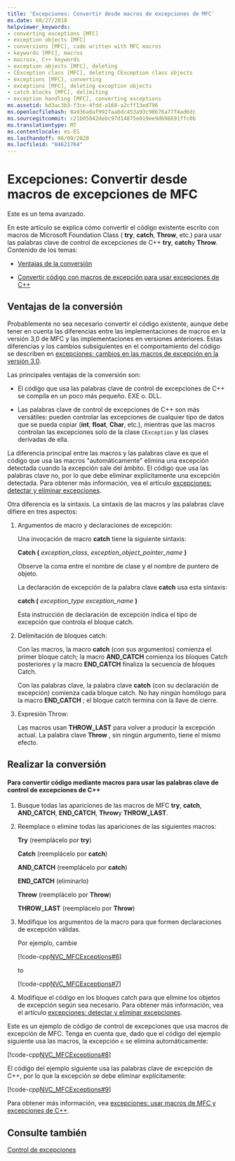 ```yaml
---
title: 'Excepciones: Convertir desde macros de excepciones de MFC'
ms.date: 08/27/2018
helpviewer_keywords:
- converting exceptions [MFC]
- exception objects [MFC]
- conversions [MFC], code written with MFC macros
- keywords [MFC], macros
- macrosv, C++ keywords
- exception objects [MFC], deleting
- CException class [MFC], deleting CException class objects
- exceptions [MFC], converting
- exceptions [MFC], deleting exception objects
- catch blocks [MFC], delimiting
- exception handling [MFC], converting exceptions
ms.assetid: bd3ac3b3-f3ce-4fdd-a168-a2cff13ed796
ms.openlocfilehash: 8a936a0af9927aa0dc453a93c98676a77f4ad6dc
ms.sourcegitcommit: c21b05042debc97d14875e019ee9d698691ffc0b
ms.translationtype: MT
ms.contentlocale: es-ES
ms.lasthandoff: 06/09/2020
ms.locfileid: "84621764"
---
```

# <a name="exceptions-converting-from-mfc-exception-macros"></a>Excepciones: Convertir desde macros de excepciones de MFC

Este es un tema avanzado.

En este artículo se explica cómo convertir el código existente escrito con macros de Microsoft Foundation Class ( **try**, **catch**, **Throw**, etc.) para usar las palabras clave de control de excepciones de C++ **try**, **catch**y **Throw**. Contenido de los temas:

- [Ventajas de la conversión](#_core_advantages_of_converting)

- [Convertir código con macros de excepción para usar excepciones de C++](#_core_doing_the_conversion)

## <a name="advantages-of-converting"></a><a name="_core_advantages_of_converting"></a>Ventajas de la conversión

Probablemente no sea necesario convertir el código existente, aunque debe tener en cuenta las diferencias entre las implementaciones de macros en la versión 3,0 de MFC y las implementaciones en versiones anteriores. Estas diferencias y los cambios subsiguientes en el comportamiento del código se describen en [excepciones: cambios en las macros de excepción en la versión 3,0](exceptions-changes-to-exception-macros-in-version-3-0.md).

Las principales ventajas de la conversión son:

- El código que usa las palabras clave de control de excepciones de C++ se compila en un poco más pequeño. EXE o. DLL.

- Las palabras clave de control de excepciones de C++ son más versátiles: pueden controlar las excepciones de cualquier tipo de datos que se pueda copiar (**int**, **float**, **Char**, etc.), mientras que las macros controlan las excepciones solo de la clase `CException` y las clases derivadas de ella.

La diferencia principal entre las macros y las palabras clave es que el código que usa las macros "automáticamente" elimina una excepción detectada cuando la excepción sale del ámbito. El código que usa las palabras clave no, por lo que debe eliminar explícitamente una excepción detectada. Para obtener más información, vea el artículo [excepciones: detectar y eliminar excepciones](exceptions-catching-and-deleting-exceptions.md).

Otra diferencia es la sintaxis. La sintaxis de las macros y las palabras clave difiere en tres aspectos:

1. Argumentos de macro y declaraciones de excepción:

   Una invocación de macro **catch** tiene la siguiente sintaxis:

   **Catch (** *exception_class*, *exception_object_pointer_name* **)**

   Observe la coma entre el nombre de clase y el nombre de puntero de objeto.

   La declaración de excepción de la palabra clave **catch** usa esta sintaxis:

   **catch (** *exception_type* *exception_name* **)**

   Esta instrucción de declaración de excepción indica el tipo de excepción que controla el bloque catch.

2. Delimitación de bloques catch:

   Con las macros, la macro **catch** (con sus argumentos) comienza el primer bloque catch; la macro **AND_CATCH** comienza los bloques Catch posteriores y la macro **END_CATCH** finaliza la secuencia de bloques Catch.

   Con las palabras clave, la palabra clave **catch** (con su declaración de excepción) comienza cada bloque catch. No hay ningún homólogo para la macro **END_CATCH** ; el bloque catch termina con la llave de cierre.

3. Expresión Throw:

   Las macros usan **THROW_LAST** para volver a producir la excepción actual. La palabra clave **Throw** , sin ningún argumento, tiene el mismo efecto.

## <a name="doing-the-conversion"></a><a name="_core_doing_the_conversion"></a>Realizar la conversión

#### <a name="to-convert-code-using-macros-to-use-the-c-exception-handling-keywords"></a>Para convertir código mediante macros para usar las palabras clave de control de excepciones de C++

1. Busque todas las apariciones de las macros de MFC **try**, **catch**, **AND_CATCH**, **END_CATCH**, **Throw**y **THROW_LAST**.

2. Reemplace o elimine todas las apariciones de las siguientes macros:

   **Try** (reemplácelo por **try**)

   **Catch** (reemplácelo por **catch**)

   **AND_CATCH** (reemplácelo por **catch**)

   **END_CATCH** (eliminarlo)

   **Throw** (reemplácelo por **Throw**)

   **THROW_LAST** (reemplácelo por **Throw**)

3. Modifique los argumentos de la macro para que formen declaraciones de excepción válidas.

   Por ejemplo, cambie

   [!code-cpp[NVC_MFCExceptions#6](codesnippet/cpp/exceptions-converting-from-mfc-exception-macros_1.cpp)]

   to

   [!code-cpp[NVC_MFCExceptions#7](codesnippet/cpp/exceptions-converting-from-mfc-exception-macros_2.cpp)]

4. Modifique el código en los bloques catch para que elimine los objetos de excepción según sea necesario. Para obtener más información, vea el artículo [excepciones: detectar y eliminar excepciones](exceptions-catching-and-deleting-exceptions.md).

Este es un ejemplo de código de control de excepciones que usa macros de excepción de MFC. Tenga en cuenta que, dado que el código del ejemplo siguiente usa las macros, la excepción `e` se elimina automáticamente:

[!code-cpp[NVC_MFCExceptions#8](codesnippet/cpp/exceptions-converting-from-mfc-exception-macros_3.cpp)]

El código del ejemplo siguiente usa las palabras clave de excepción de C++, por lo que la excepción se debe eliminar explícitamente:

[!code-cpp[NVC_MFCExceptions#9](codesnippet/cpp/exceptions-converting-from-mfc-exception-macros_4.cpp)]

Para obtener más información, vea [excepciones: usar macros de MFC y excepciones de C++](exceptions-using-mfc-macros-and-cpp-exceptions.md).

## <a name="see-also"></a>Consulte también

[Control de excepciones](exception-handling-in-mfc.md)<br/>
